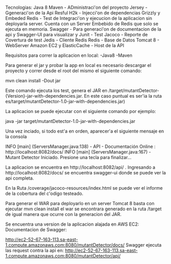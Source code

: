 Tecnologias:
Java 8
Maven - ADministraci'on del proyecto
Jersey - Ggeneraci'on de la Api Resful
H2k - Injecci'on de dependencias
Grizzly y Embeded Redis - Test de Integraci'on y  ejecucion de la aplicacion sin deployarla server. Cuenta con un Server Embebido de Redis que solo se ejecuta en memoria.
Swagger - Para generaci'on de documentacion de la api y Swagger-UI para visualizar y
Junit - Test
Jacoco - Reporte de Covertura de test
Jedis - Cliente Redis
Redis - Base de Datos
Tomcat 8 - WebServer
Amazon EC2 y ElasticCache - Host de la API


Requisitos para correr la aplicacion en local:
-Java8
-Maven


Para generar el jar y probar la app en local es necesario descargar el proyecto y correr desde el root del mismo el siguiente comando:



mvn clean install -Dout jar



Este comando ejecuta los test, genera el JAR en /target/mutantDetector-{Version}-jar-with-dependencies.jar. En este caso puntual es  ser'ia la ruta es/target/mutantDetector-1.0-jar-with-dependencies.jar)

La aplicacion se puede ejecutar con el siguiente comando por ejemplo:



java -jar target/mutantDetector-1.0-jar-with-dependencies.jar



Una vez inciado, si todo est'a en orden, aparecer'a el siguiente mensaje en la consola

 INFO [main] (ServersManager.java:138) - API - Documentación Online : http://localhost:8082/docs/
 INFO [main] (ServersManager.java:167) - Mutant Detector Iniciado.
Presione una tecla para finalizar...


La aplicacion se encuentra en http://localhost:8082/api/ . Ingresando a http://localhost:8082/docs/ se encuentra swagger-ui donde se puede ver la api completa.

En la Ruta /coverage/jacoco-resources/index.html se puede ver el informe de la cobertura del c'odigo testeado.


Para generar el WAR para deployarlo en un server Tomcat 8 basta con ejecutar mvn clean install
el war se encontrara generado en la ruta /target de igual manera que ocurre con la generacion del JAR.

Se encuentra una version de la aplicacion alajada en AWS EC2:
Documentacion de Swagger:

http://ec2-52-67-163-113.sa-east-1.compute.amazonaws.com:8080/mutantDetector/docs/
Swagger ejecuta las request contra la api en:
http://ec2-52-67-163-113.sa-east-1.compute.amazonaws.com:8080/mutantDetector/api/





